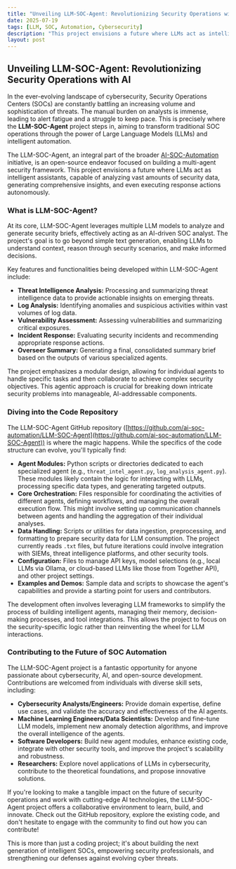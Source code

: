 ```yaml
---
title: "Unveiling LLM-SOC-Agent: Revolutionizing Security Operations with AI"
date: 2025-07-19
tags: [LLM, SOC, Automation, Cybersecurity]
description: "This project envisions a future where LLMs act as intelligent assistants and even executing response actions autonomously."
layout: post
---
```


## Unveiling LLM-SOC-Agent: Revolutionizing Security Operations with AI

In the ever-evolving landscape of cybersecurity, Security Operations Centers (SOCs) are constantly battling an increasing volume and sophistication of threats. The manual burden on analysts is immense, leading to alert fatigue and a struggle to keep pace. This is precisely where the **LLM-SOC-Agent** project steps in, aiming to transform traditional SOC operations through the power of Large Language Models (LLMs) and intelligent automation.

The LLM-SOC-Agent, an integral part of the broader [AI-SOC-Automation](https://github.com/ai-soc-automation) initiative, is an open-source endeavor focused on building a multi-agent security framework. This project envisions a future where LLMs act as intelligent assistants, capable of analyzing vast amounts of security data, generating comprehensive insights, and even executing response actions autonomously.

### What is LLM-SOC-Agent?

At its core, LLM-SOC-Agent leverages multiple LLM models to analyze and generate security briefs, effectively acting as an AI-driven SOC analyst. The project's goal is to go beyond simple text generation, enabling LLMs to understand context, reason through security scenarios, and make informed decisions.

Key features and functionalities being developed within LLM-SOC-Agent include:

* **Threat Intelligence Analysis:** Processing and summarizing threat intelligence data to provide actionable insights on emerging threats.
* **Log Analysis:** Identifying anomalies and suspicious activities within vast volumes of log data.
* **Vulnerability Assessment:** Assessing vulnerabilities and summarizing critical exposures.
* **Incident Response:** Evaluating security incidents and recommending appropriate response actions.
* **Overseer Summary:** Generating a final, consolidated summary brief based on the outputs of various specialized agents.

The project emphasizes a modular design, allowing for individual agents to handle specific tasks and then collaborate to achieve complex security objectives. This agentic approach is crucial for breaking down intricate security problems into manageable, AI-addressable components.

### Diving into the Code Repository

The LLM-SOC-Agent GitHub repository ([https://github.com/ai-soc-automation/LLM-SOC-Agent](https://github.com/ai-soc-automation/LLM-SOC-Agent)) is where the magic happens. While the specifics of the code structure can evolve, you'll typically find:

* **Agent Modules:** Python scripts or directories dedicated to each specialized agent (e.g., `threat_intel_agent.py`, `log_analysis_agent.py`). These modules likely contain the logic for interacting with LLMs, processing specific data types, and generating targeted outputs.
* **Core Orchestration:** Files responsible for coordinating the activities of different agents, defining workflows, and managing the overall execution flow. This might involve setting up communication channels between agents and handling the aggregation of their individual analyses.
* **Data Handling:** Scripts or utilities for data ingestion, preprocessing, and formatting to prepare security data for LLM consumption. The project currently reads `.txt` files, but future iterations could involve integration with SIEMs, threat intelligence platforms, and other security tools.
* **Configuration:** Files to manage API keys, model selections (e.g., local LLMs via Ollama, or cloud-based LLMs like those from Together API), and other project settings.
* **Examples and Demos:** Sample data and scripts to showcase the agent's capabilities and provide a starting point for users and contributors.

The development often involves leveraging LLM frameworks to simplify the process of building intelligent agents, managing their memory, decision-making processes, and tool integrations. This allows the project to focus on the security-specific logic rather than reinventing the wheel for LLM interactions.

### Contributing to the Future of SOC Automation

The LLM-SOC-Agent project is a fantastic opportunity for anyone passionate about cybersecurity, AI, and open-source development. Contributions are welcomed from individuals with diverse skill sets, including:

* **Cybersecurity Analysts/Engineers:** Provide domain expertise, define use cases, and validate the accuracy and effectiveness of the AI agents.
* **Machine Learning Engineers/Data Scientists:** Develop and fine-tune LLM models, implement new anomaly detection algorithms, and improve the overall intelligence of the agents.
* **Software Developers:** Build new agent modules, enhance existing code, integrate with other security tools, and improve the project's scalability and robustness.
* **Researchers:** Explore novel applications of LLMs in cybersecurity, contribute to the theoretical foundations, and propose innovative solutions.

If you're looking to make a tangible impact on the future of security operations and work with cutting-edge AI technologies, the LLM-SOC-Agent project offers a collaborative environment to learn, build, and innovate. Check out the GitHub repository, explore the existing code, and don't hesitate to engage with the community to find out how you can contribute!

This is more than just a coding project; it's about building the next generation of intelligent SOCs, empowering security professionals, and strengthening our defenses against evolving cyber threats.
